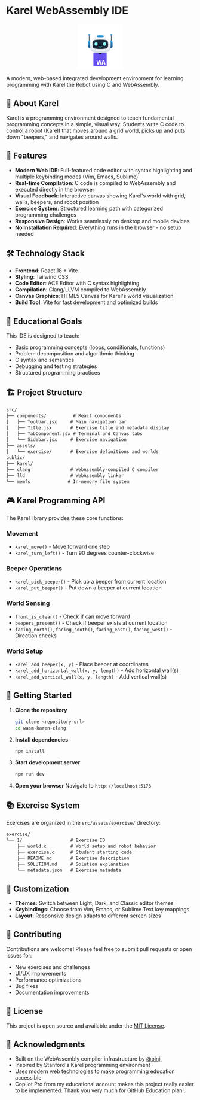 # Karel WebAssembly IDE
<p align="center">
  <img src="public/img/karel.png" alt="Karel Icon" width="120"/>
</p>


A modern, web-based integrated development environment for learning programming with Karel the Robot using C and WebAssembly.

## 🤖 About Karel

Karel is a programming environment designed to teach fundamental programming concepts in a simple, visual way. Students write C code to control a robot (Karel) that moves around a grid world, picks up and puts down "beepers," and navigates around walls.

## 🚀 Features

- **Modern Web IDE**: Full-featured code editor with syntax highlighting and multiple keybinding modes (Vim, Emacs, Sublime)
- **Real-time Compilation**: C code is compiled to WebAssembly and executed directly in the browser
- **Visual Feedback**: Interactive canvas showing Karel's world with grid, walls, beepers, and robot position
- **Exercise System**: Structured learning path with categorized programming challenges
- **Responsive Design**: Works seamlessly on desktop and mobile devices
- **No Installation Required**: Everything runs in the browser - no setup needed

## 🛠️ Technology Stack

- **Frontend**: React 18 + Vite
- **Styling**: Tailwind CSS
- **Code Editor**: ACE Editor with C syntax highlighting
- **Compilation**: Clang/LLVM compiled to WebAssembly
- **Canvas Graphics**: HTML5 Canvas for Karel's world visualization
- **Build Tool**: Vite for fast development and optimized builds

## 🎯 Educational Goals

This IDE is designed to teach:
- Basic programming concepts (loops, conditionals, functions)
- Problem decomposition and algorithmic thinking
- C syntax and semantics
- Debugging and testing strategies
- Structured programming practices

## 🏗️ Project Structure

```
src/
├── components/          # React components
│   ├── Toolbar.jsx     # Main navigation bar
│   ├── Title.jsx       # Exercise title and metadata display
│   ├── TabComponent.jsx # Terminal and Canvas tabs
│   └── Sidebar.jsx     # Exercise navigation
├── assets/
│   └── exercise/       # Exercise definitions and worlds
public/
├── karel/
├── clang               # WebAssembly-compiled C compiler
├── lld                 # WebAssembly linker
└── memfs              # In-memory file system
```

## 🎮 Karel Programming API

The Karel library provides these core functions:

### Movement
- `karel_move()` - Move forward one step
- `karel_turn_left()` - Turn 90 degrees counter-clockwise

### Beeper Operations
- `karel_pick_beeper()` - Pick up a beeper from current location
- `karel_put_beeper()` - Put down a beeper at current location

### World Sensing
- `front_is_clear()` - Check if can move forward
- `beepers_present()` - Check if beeper exists at current location
- `facing_north()`, `facing_south()`, `facing_east()`, `facing_west()` - Direction checks

### World Setup
- `karel_add_beeper(x, y)` - Place beeper at coordinates
- `karel_add_horizontal_wall(x, y, length)` - Add horizontal wall(s)
- `karel_add_vertical_wall(x, y, length)` - Add vertical wall(s)

## 🚀 Getting Started

1. **Clone the repository**
   ```bash
   git clone <repository-url>
   cd wasm-karen-clang
   ```

2. **Install dependencies**
   ```bash
   npm install
   ```

3. **Start development server**
   ```bash
   npm run dev
   ```

4. **Open your browser**
   Navigate to `http://localhost:5173`

## 📚 Exercise System

Exercises are organized in the `src/assets/exercise/` directory:

```
exercise/
└── 1/                  # Exercise ID
    ├── world.c         # World setup and robot behavior
    ├── exercise.c      # Student starting code
    ├── README.md       # Exercise description
    ├── SOLUTION.md     # Solution explanation
    └── metadata.json   # Exercise metadata
```

## 🎨 Customization

- **Themes**: Switch between Light, Dark, and Classic editor themes
- **Keybindings**: Choose from Vim, Emacs, or Sublime Text key mappings
- **Layout**: Responsive design adapts to different screen sizes

## 🤝 Contributing

Contributions are welcome! Please feel free to submit pull requests or open issues for:
- New exercises and challenges
- UI/UX improvements
- Performance optimizations
- Bug fixes
- Documentation improvements

## 📄 License

This project is open source and available under the [MIT License](LICENSE).

## 🙏 Acknowledgments

- Built on the WebAssembly compiler infrastructure by [@binji](https://github.com/binji)
- Inspired by Stanford's Karel programming environment
- Uses modern web technologies to make programming education accessible
- Copilot Pro from my educational account makes this project really easier to be implemented. Thank you very much for GitHub Education plan!. 
